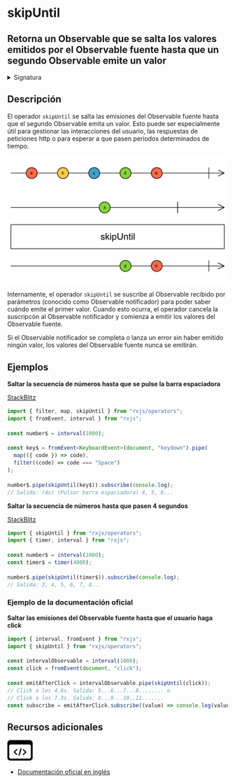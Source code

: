 # skipUntil

<h2 class="subtitle"> Retorna un Observable que se salta los valores emitidos por el Observable fuente hasta que un segundo Observable emite un valor
</h2>

<details>
<summary>Signatura</summary>

### Firma

`skipUntil<T>(notifier: Observable<any>): MonoTypeOperatorFunction<T>`

### Parámetros

<table>
<tr><td>notifier</td><td>El segundo Observable que debe emitir para que los elementos del Observable fuente empiecen a emitirse por el Observable resultante.</td></tr>
</table>

### Retorna

`MonoTypeOperatorFunction<T>`: Un Observable que se salta elementos del Observable fuente hasta que el segundo Observable emite un valor. Entonces, comienza a emitir valores normalmente.

</details>

## Descripción

El operador `skipUntil` se salta las emisiones del Observable fuente hasta que el segundo Observable emita un valor. Esto puede ser especialmente útil para gestionar las interacciones del usuario, las respuestas de peticiones http o para esperar a que pasen periodos determinados de tiempo.

<img src="assets/images/marble-diagrams/filtering/skipUntil.png" alt="Diagrama de canicas del operador skipUntil">

Internamente, el operador `skipUntil` se suscribe al Observable recibido por parámetros (conocido como Observable notificador) para poder saber cuándo emite el primer valor. Cuando esto ocurra, el operador cancela la suscripcón al Observable notificador y comienza a emitir los valores del Observable fuente.

Si el Observable notificador se completa o lanza un error sin haber emitido ningún valor, los valores del Observable fuente nunca se emitirán.

## Ejemplos

**Saltar la secuencia de números hasta que se pulse la barra espaciadora**

<a target="_blank" href="https://stackblitz.com/edit/rxjs-skipuntil-1?file=index.ts">StackBlitz</a>

```typescript
import { filter, map, skipUntil } from "rxjs/operators";
import { fromEvent, interval } from "rxjs";

const number$ = interval(1000);

const key$ = fromEvent<KeyboardEvent>(document, "keydown").pipe(
  map(({ code }) => code),
  filter((code) => code === "Space")
);

number$.pipe(skipUntil(key$)).subscribe(console.log);
// Salida: (4s) (Pulsar barra espaciadora) 4, 5, 6...
```

**Saltar la secuencia de números hasta que pasen 4 segundos**

<a target="_blank" href="https://stackblitz.com/edit/rxjs-skipuntil-2?file=index.ts">StackBlitz</a>

```javascript
import { skipUntil } from "rxjs/operators";
import { timer, interval } from "rxjs";

const number$ = interval(1000);
const timer$ = timer(4000);

number$.pipe(skipUntil(timer$)).subscribe(console.log);
// Salida: 3, 4, 5, 6, 7, 8...
```

### Ejemplo de la documentación oficial

**Saltar las emisiones del Observable fuente hasta que el usuario haga click**

```javascript
import { interval, fromEvent } from "rxjs";
import { skipUntil } from "rxjs/operators";

const intervalObservable = interval(1000);
const click = fromEvent(document, "click");

const emitAfterClick = intervalObservable.pipe(skipUntil(click));
// Click a los 4.6s. Salida: 5...6...7...8........ o
// Click a los 7.3s. Salida: 8...9...10..11.......
const subscribe = emitAfterClick.subscribe((value) => console.log(value));
```

<div class="additional-section">

## Recursos adicionales

<a target="_blank" href="https://github.com/ReactiveX/rxjs/blob/master/src/internal/operators/skipUntil.ts">
<img src="assets/icons/source-code.png" alt="Source code">
</a>
</div>

- <a target="_blank" href="https://rxjs.dev/api/operators/skipUntil">Documentación oficial en inglés</a>
